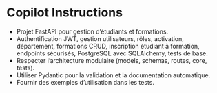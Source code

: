 <!-- Use this file to provide workspace-specific custom instructions to Copilot. For more details, visit https://code.visualstudio.com/docs/copilot/copilot-customization#_use-a-githubcopilotinstructionsmd-file -->

# Copilot Instructions

- Projet FastAPI pour gestion d’étudiants et formations.
- Authentification JWT, gestion utilisateurs, rôles, activation, département, formations CRUD, inscription étudiant à formation, endpoints sécurisés, PostgreSQL avec SQLAlchemy, tests de base.
- Respecter l’architecture modulaire (models, schemas, routes, core, tests).
- Utiliser Pydantic pour la validation et la documentation automatique.
- Fournir des exemples d’utilisation dans les tests.
